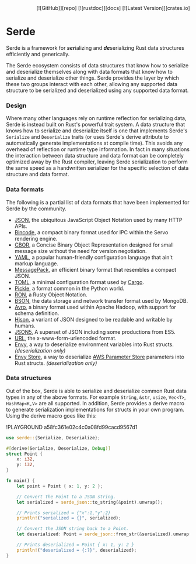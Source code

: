 <span style="float:right">
  [![GitHub]][repo]
  [![rustdoc]][docs]
  [![Latest Version]][crates.io]
</span>

[GitHub]: /img/github.svg
[repo]: https://github.com/serde-rs/serde
[rustdoc]: /img/rustdoc.svg
[docs]: https://docs.serde.rs/serde/
[Latest Version]: https://img.shields.io/crates/v/serde.svg?style=social
[crates.io]: https://crates.io/crates/serde

<div style="clear:both"></div>

# Serde

Serde is a framework for ***ser***ializing and ***de***serializing Rust data
structures efficiently and generically.

The Serde ecosystem consists of data structures that know how to serialize and
deserialize themselves along with data formats that know how to serialize and
deserialize other things. Serde provides the layer by which these two groups
interact with each other, allowing any supported data structure to be serialized
and deserialized using any supported data format.

### Design

Where many other languages rely on runtime reflection for serializing data,
Serde is instead built on Rust's powerful trait system. A data structure that
knows how to serialize and deserialize itself is one that implements Serde's
`Serialize` and `Deserialize` traits (or uses Serde's derive attribute to
automatically generate implementations at compile time). This avoids any
overhead of reflection or runtime type information. In fact in many situations
the interaction between data structure and data format can be completely
optimized away by the Rust compiler, leaving Serde serialization to perform
the same speed as a handwritten serializer for the specific selection of data
structure and data format.

### Data formats

The following is a partial list of data formats that have been implemented for
Serde by the community.

- [JSON], the ubiquitous JavaScript Object Notation used by many HTTP APIs.
- [Bincode], a compact binary format used for IPC within the Servo rendering
  engine.
- [CBOR], a Concise Binary Object Representation designed for small message size
  without the need for version negotiation.
- [YAML], a popular human-friendly configuration language that ain't markup
  language.
- [MessagePack], an efficient binary format that resembles a compact JSON.
- [TOML], a minimal configuration format used by [Cargo].
- [Pickle], a format common in the Python world.
- [RON], a Rusty Object Notation.
- [BSON], the data storage and network transfer format used by MongoDB.
- [Avro], a binary format used within Apache Hadoop, with support for schema
  definition.
- [Hjson], a variant of JSON designed to be readable and writable by humans.
- [JSON5], A superset of JSON including some productions from ES5.
- [URL], the x-www-form-urlencoded format.
- [Envy], a way to deserialize environment variables into Rust structs.
  *(deserialization only)*
- [Envy Store], a way to deserialize [AWS Parameter Store] parameters into Rust
  structs. *(deserialization only)*

[JSON]: https://github.com/serde-rs/json
[Bincode]: https://github.com/TyOverby/bincode
[CBOR]: https://github.com/pyfisch/cbor
[YAML]: https://github.com/dtolnay/serde-yaml
[MessagePack]: https://github.com/3Hren/msgpack-rust
[TOML]: https://github.com/alexcrichton/toml-rs
[Pickle]: https://github.com/birkenfeld/serde-pickle
[RON]: https://github.com/ron-rs/ron
[BSON]: https://github.com/zonyitoo/bson-rs
[Avro]: https://github.com/flavray/avro-rs
[Hjson]: https://github.com/laktak/hjson-rust
[JSON5]: https://github.com/callum-oakley/json5-rs
[URL]: https://github.com/nox/serde_urlencoded
[Envy]: https://github.com/softprops/envy
[Envy Store]: https://github.com/softprops/envy-store
[Cargo]: http://doc.crates.io/manifest.html
[AWS Parameter Store]: https://docs.aws.amazon.com/systems-manager/latest/userguide/systems-manager-paramstore.html

### Data structures

Out of the box, Serde is able to serialize and deserialize common Rust data
types in any of the above formats. For example `String`, `&str`, `usize`,
`Vec<T>`, `HashMap<K,V>` are all supported. In addition, Serde provides a derive
macro to generate serialization implementations for structs in your own program.
Using the derive macro goes like this:

!PLAYGROUND a58fc361e02c4c0a08fd99cacd9567d1
```rust
use serde::{Serialize, Deserialize};

#[derive(Serialize, Deserialize, Debug)]
struct Point {
    x: i32,
    y: i32,
}

fn main() {
    let point = Point { x: 1, y: 2 };

    // Convert the Point to a JSON string.
    let serialized = serde_json::to_string(&point).unwrap();

    // Prints serialized = {"x":1,"y":2}
    println!("serialized = {}", serialized);

    // Convert the JSON string back to a Point.
    let deserialized: Point = serde_json::from_str(&serialized).unwrap();

    // Prints deserialized = Point { x: 1, y: 2 }
    println!("deserialized = {:?}", deserialized);
}
```
